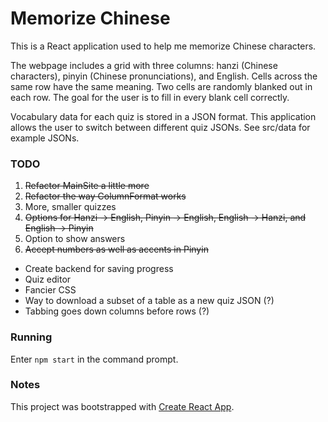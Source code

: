 # Memorize Chinese

This is a React application used to help me memorize Chinese characters.

The webpage includes a grid with three columns: hanzi (Chinese characters), pinyin (Chinese pronunciations), and English. Cells across the same row have the same meaning. Two cells are randomly blanked out in each row. The goal for the user is to fill in every blank cell correctly.

Vocabulary data for each quiz is stored in a JSON format. This application allows the user to switch between different quiz JSONs. See src/data for example JSONs.

### TODO

1. ~~Refactor MainSite a little more~~
2. ~~Refactor the way ColumnFormat works~~
3. More, smaller quizzes
4. ~~Options for Hanzi -> English, Pinyin -> English, English -> Hanzi, and English -> Pinyin~~
5. Option to show answers
6. ~~Accept numbers as well as accents in Pinyin~~

* Create backend for saving progress
* Quiz editor
* Fancier CSS
* Way to download a subset of a table as a new quiz JSON (?)
* Tabbing goes down columns before rows (?)

### Running

Enter `npm start` in the command prompt.

### Notes

This project was bootstrapped with [Create React App](https://github.com/facebook/create-react-app).